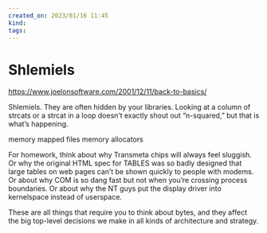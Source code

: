 ```yaml
---
created_on: 2023/01/16 11:45
kind:
tags:
---
```


# Shlemiels

<https://www.joelonsoftware.com/2001/12/11/back-to-basics/>

Shlemiels. They are often hidden by your libraries. Looking at a column of strcats or a strcat in a loop doesn’t exactly shout out “n-squared,” but that is what’s happening.

memory mapped files
memory allocators

For homework, think about why Transmeta chips will always feel sluggish. Or why the original HTML spec for TABLES was so badly designed that large tables on web pages can’t be shown quickly to people with modems. Or about why COM is so dang fast but not when you’re crossing process boundaries. Or about why the NT guys put the display driver into kernelspace instead of userspace.

These are all things that require you to think about bytes, and they affect the big top-level decisions we make in all kinds of architecture and strategy.
